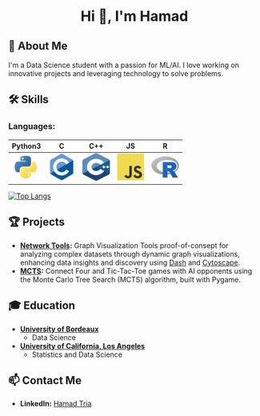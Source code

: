 <h1 align="center">Hi 👋, I'm Hamad </h1>

## 🚀 About Me
I'm a Data Science student with a passion for ML/AI. I love working on innovative projects and leveraging technology to solve problems.

## 🛠️ Skills
### Languages:
| Python3 | C | C++ | JS | R |
|----------|----------|----------|----------|-----|
|  <img src="assets/python-original.svg" title="Python"  alt="Python" width="55" height="55" style="pointer-events: none;"/> |  <img src="assets/c-original.svg" title="C"  alt="C" width="55" height="55" style="pointer-events: none;"/> | <img src="assets/cpp-original.svg" title="C"  alt="C" width="55" height="55" style="pointer-events: none;"/> | <img src="assets/javascript-original.svg" title="JavaScript" alt="JavaScript" width="55" height="55" style="pointer-events: none;"/> |  <img src="assets/r-original.svg" title="R" alt="R" width="55" height="55" style="pointer-events: none;"/>|

[![Top Langs](https://github-readme-stats.vercel.app/api/top-langs/?username=HamadTria)](https://github.com/anuraghazra/github-readme-stats)

## 🏆 Projects
- **[Network Tools](https://github.com/HamadTria/Network-Tools):** Graph Visualization Tools proof-of-consept for analyzing complex datasets through dynamic graph visualizations, enhancing data insights and discovery using [Dash](https://github.com/plotly/dash) and [Cytoscape](https://github.com/cytoscape/cytoscape).
- **[MCTS](https://github.com/HamadTria/MCTS):** Connect Four and Tic-Tac-Toe games with AI opponents using the Monte Carlo Tree Search (MCTS) algorithm, built with Pygame.

## 🎓 Education
- **[University of Bordeaux](https://www.u-bordeaux.fr)**
  - Data Science
- **[University of California, Los Angeles](https://www.ucla.edu)**
  - Statistics and Data Science

## 📫 Contact Me
- **LinkedIn:** [Hamad Tria](https://www.linkedin.com/in/hamadtria/)

